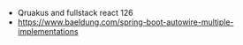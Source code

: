 - Qruakus and fullstack react 126
- https://www.baeldung.com/spring-boot-autowire-multiple-implementations